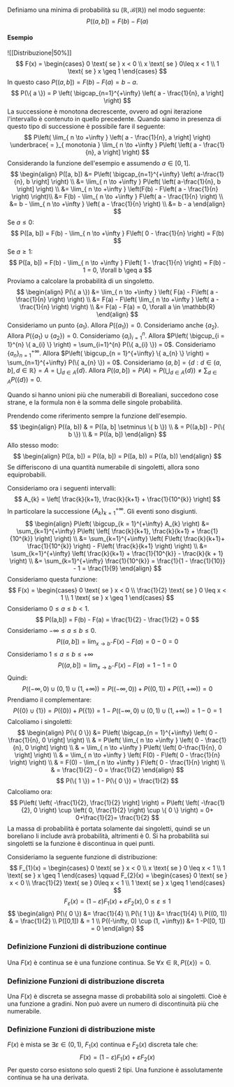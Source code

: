 Definiamo una minima di probabilità su $(\mathbb{R}, \mathcal{B}(\mathbb{R}))$ nel modo seguente:
$$
P((a,b]) = F(b) - F(a)
$$
#### Esempio
![[Distribuzione|50%]]
$$
F(x) = \begin{cases}
0 \text{ se } x < 0 \\
x \text{ se } 0\leq x < 1 \\
1 \text{ se } x \geq 1
\end{cases}
$$
In questo caso $P((a,b]) = F(b) - F(a) = b - a$.
$$
P(\{ a \}) = P \left( \bigcap_{n=1}^{+\infty} \left( a - \frac{1}{n}, a \right] \right)
$$
La successione è monotona decrescente, ovvero ad ogni iterazione l'intervallo è contenuto in quello precedente.
Quando siamo in presenza di questo tipo di successione è possibile fare il seguente:
$$
P\left( \lim_{ n \to +\infty } \left( a - \frac{1}{n}, a \right] \right) \underbrace{ = }_{ monotonia } \lim_{ n \to +\infty } P\left( \left( a - \frac{1}{n}, a \right] \right)
$$
Considerando la funzione dell'esempio e assumendo $a \in [0, 1]$.
$$
\begin{align}
P([a, b]) &= P\left( \bigcap_{n=1}^{+\infty} \left( a-\frac{1}{n}, b \right] \right)  \\
&= \lim_{ n \to +\infty } P\left( \left( a-\frac{1}{n}, b \right] \right) \\
&= \lim_{ n \to +\infty } \left(F(b) - F\left( a - \frac{1}{n} \right) \right)\\
&= F(b) - \lim_{ n \to +\infty } F\left( a - \frac{1}{n} \right) \\
&= b - \lim_{ n \to +\infty } \left( a - \frac{1}{n} \right) \\
&= b - a
\end{align}
$$
Se $a \leq 0$:
$$
P([a, b]) = F(b) - \lim_{ n \to +\infty } F\left( 0 - \frac{1}{n} \right) = F(b)
$$
Se $a \geq 1$:
$$
P([a, b]) = F(b) - \lim_{ n \to +\infty } F\left( 1 - \frac{1}{n} \right) = F(b) - 1 = 0, \forall b \geq a
$$
Proviamo a calcolare la probabilità di un singoletto.
$$
\begin{align}
P(\{ a \}) &= \lim_{ n \to +\infty } \left( F(a) - F\left( a - \frac{1}{n} \right) \right)  \\
&= F(a) - F\left( \lim_{ n \to +\infty } \left( a - \frac{1}{n} \right) \right) \\
&= F(a) - F(a) = 0, \forall a \in \mathbb{R}
\end{align}
$$
Consideriamo un punto $\{ a_{1} \}$. Allora $P(\{ a_{1} \}) = 0$.
Consideriamo anche $\{ a_{2} \}$. Allora $P(\{ a_{1} \} \cup \{ a_{2} \}) = 0$.
Consideriamo $\{ a_{i} \}_{i = 1}^{n}$. Allora $P\left( \bigcup_{i = 1}^{n} \{ a_{i} \} \right) = \sum_{i=1}^{n} P(\{ a_{i} \}) = 0$.
Consideriamo $\{ a_{n} \}_{n = 1}^{+\infty}$. Allora $P\left( \bigcup_{n = 1}^{+\infty} \{ a_{n} \} \right) = \sum_{n=1}^{+\infty} P(\{ a_{n} \}) = 0$.
Consideriamo $(a,b] = \{ d : d \in (a, b], d \in \mathbb{R} \} = A = \bigcup_{d \in A}\{ d \}$. Allora $P((a, b]) = P(A) = P\left( \bigcup_{d \in A} \{ d \} \right) \neq \sum_{d\in A} P(\{ d \}) = 0$.

Quando si hanno unioni più che numerabili di Borealiani, succedono cose strane, e la formula non è la somma delle singole probabilità.

Prendendo come riferimento sempre la funzione dell'esempio.
$$
\begin{align}
P((a, b)) & = P((a, b] \setminus \{ b \}) \\
 & = P((a,b]) - P(\{ b \})  \\
 & = P((a, b])
\end{align}
$$
Allo stesso modo:
$$
\begin{align}
P([a, b]) = P((a, b]) = P([a, b)) = P((a, b))
\end{align}
$$
Se differiscono di una quantità numerabile di singoletti, allora sono equiprobabili.

Consideriamo ora i seguenti intervalli:
$$
A_{k} = \left[ \frac{k}{k+1}, \frac{k}{k+1} + \frac{1}{10^{k}} \right]
$$
In particolare la successione $\{ A_{k} \}_{k = 1}^{+\infty}$. Gli eventi sono disgiunti.
$$
\begin{align}
P\left( \bigcup_{k = 1}^{+\infty} A_{k} \right) &= \sum_{k=1}^{+\infty} P\left( \left[ \frac{k}{k+1}, \frac{k}{k+1} + \frac{1}{10^{k}} \right] \right)  \\
&= \sum_{k=1}^{+\infty} \left( F\left( \frac{k}{k+1}+ \frac{1}{10^{k}} \right) - F\left( \frac{k}{k+1} \right) \right) \\
&= \sum_{k=1}^{+\infty} \left( \frac{k}{k+1} + \frac{1}{10^{k}} - \frac{k}{k + 1} \right)  \\
&= \sum_{k=1}^{+\infty}  \frac{1}{10^{k}} = \frac{1}{1 - \frac{1}{10}} - 1 = \frac{1}{9}
\end{align}
$$
Consideriamo questa funzione:
$$
F(x) = \begin{cases}
0 \text{ se } x < 0 \\
\frac{1}{2} \text{ se } 0 \leq x < 1 \\
1 \text{ se } x \geq 1
\end{cases}
$$
Consideriamo $0 \leq a \leq b < 1$.
$$
P((a,b]) = F(b) - F(a) = \frac{1}{2} - \frac{1}{2} = 0
$$
Consideriamo $-\infty \leq a \leq b \leq 0$.
$$
P((a, b]) = \lim_{ x \to b^{-} } F(x) - F(a) = 0 - 0 = 0
$$
Consideriamo $1 \leq a \leq b \leq +\infty$
$$
P((a, b]) = \lim_{ x \to b^{-} }  F(x) - F(a) = 1- 1= 0
$$
Quindi:
$$
P((-\infty, 0) \cup (0,1) \cup(1, +\infty)) = P((-\infty, 0)) + P((0, 1)) + P((1, +\infty)) = 0
$$
Prendiamo il complementare:
$$
P(\{ 0 \} \cup \{ 1 \}) = P(\{ 0 \}) + P(\{ 1 \}) = 1 - P((-\infty, 0) \cup (0, 1) \cup (1, +\infty)) = 1 - 0 = 1
$$
Calcoliamo i singoletti:
$$
\begin{align}
P(\{ 0 \}) &= P\left( \bigcap_{n = 1}^{+\infty} \left( 0 - \frac{1}{n}, 0 \right] \right) \\
 & = P\left( \lim_{ n \to +\infty } \left( 0 - \frac{1}{n}, 0 \right] \right)  \\
 & = \lim_{ n \to +\infty } P\left( \left( 0-\frac{1}{n}, 0 \right] \right) \\
 & = \lim_{ n \to +\infty } \left( F(0) - F\left( 0 - \frac{1}{n} \right) \right) \\
 & = F(0) - \lim_{ n \to +\infty } F\left( 0 - \frac{1}{n} \right) \\
 & = \frac{1}{2} - 0 = \frac{1}{2}
\end{align}
$$
$$
P(\{ 1 \}) = 1 - P(\{ 0 \}) = \frac{1}{2}
$$
Calcoliamo ora:
$$
P\left( \left( -\frac{1}{2}, \frac{1}{2} \right] \right) = P\left( \left( -\frac{1}{2}, 0 \right) \cup \left( 0, \frac{1}{2} \right) \cup \{ 0 \} \right) = 0+ 0+\frac{1}{2}=  \frac{1}{2}
$$
La massa di probabilità è portata solamente dai singoletti, quindi se un boreliano li include avrà probabilità, altrimenti è 0. Si ha probabilità sui singoletti se la funzione è discontinua in quei punti.

Consideriamo la seguente funzione di distribuzione:
$$
F_{1}(x) = \begin{cases}
0 \text{ se } x < 0 \\
x \text{ se } 0 \leq x < 1 \\
1 \text{ se } x \geq 1
\end{cases}
\qquad
F_{2}(x) = \begin{cases}
0 \text{ se } x < 0 \\
\frac{1}{2} \text{ se } 0\leq x < 1 \\
1 \text{ se } x \geq 1
\end{cases}
$$
$$
F_{\varepsilon}(x) = (1-\varepsilon)F_{1}(x) + \varepsilon F_{2}(x),0\leq\varepsilon\leq 1
$$
$$
\begin{align}
P(\{ 0 \}) &= \frac{1}{4} \\
P(\{ 1 \}) &= \frac{1}{4} \\
P((0, 1)) & = \frac{1}{2} \\
P([0,1]) & = 1 \\
P((-\infty, 0) \cup (1, +\infty)) &= 1 -P([0, 1]) = 0
\end{align}
$$
### Definizione Funzioni di distribuzione continue
Una $F(x)$ è continua se è una funzione continua. Se $\forall x \in \mathbb{R}, P(\{ x \}) = 0$.

### Definizione Funzioni di distribuzione discreta
Una $F(x)$ è discreta se assegna masse di probabilità solo ai singoletti. Cioè è una funzione a gradini.
Non può avere un numero di discontinuità più che numerabile.

### Definizione Funzioni di distribuzione miste
$F(x)$ è mista se $\exists\varepsilon \in(0,1)$, $F_{1}(x)$ continua e $F_{2}(x)$ discreta tale che:
$$
F(x) = (1-\varepsilon)F_{1}(x) + \varepsilon F_{2}(x)
$$
Per questo corso esistono solo questi 2 tipi.
Una funzione è assolutamente continua se ha una derivata.
